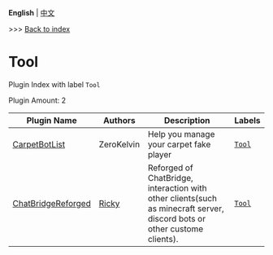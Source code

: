 **English** | [中文](readme-zh_cn.md)

\>\>\> [Back to index](/readme.md)

# Tool

Plugin Index with label `Tool`

Plugin Amount: 2

| Plugin Name | Authors | Description | Labels |
| --- | --- | --- | --- |
| [CarpetBotList](/plugins/carpetbotlist/readme.md) | ZeroKelvin | Help you manage your carpet fake player | [`Tool`](/labels/tool/readme.md) |
| [ChatBridgeReforged](/plugins/chatbridgereforged_client_mc/readme.md) | [Ricky](https://github.com/rickyhoho) | Reforged of ChatBridge, interaction with other clients(such as minecraft server, discord bots or other custome clients). | [`Tool`](/labels/tool/readme.md) |

